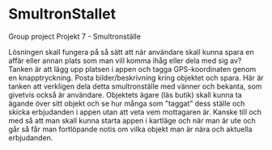 # SmultronStallet
Group project 
Projekt 7 - Smultronställe


Lösningen skall fungera på så sätt att när användare skall kunna spara en affär eller annan plats som man vill komma ihåg eller dela med sig av? 
Tanken är att lägg upp platsen i appen och tagga GPS-koordinaten genom en knapptryckning. Posta bilder/beskrivning kring objektet och spara. 
Här är tanken att verkligen dela detta smultronställe med vänner och bekanta, som givetvis också är användare. 
Objektets ägare (läs butik) skall kunna ta ägande över sitt objekt och se hur många som ”taggat” dess ställe och skicka erbjudanden i appen utan att veta vem mottagaren är.
Kanske till och med så att man skall kunna starta appen i kartläge och när man är ute och går så får man fortlöpande notis om vilka objekt man är nära och aktuella erbjudanden.
